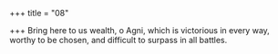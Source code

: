 +++
title = "08"

+++
Bring here to us wealth, o Agni, which is victorious in every way,  worthy to be chosen,
and difficult to surpass in all battles.